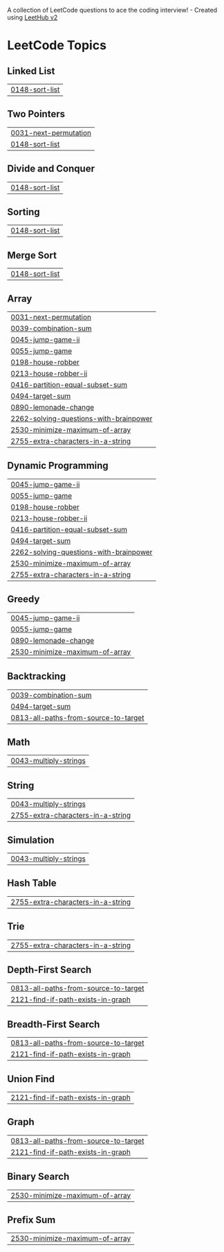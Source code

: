 A collection of LeetCode questions to ace the coding interview! - Created using [LeetHub v2](https://github.com/arunbhardwaj/LeetHub-2.0)
<!---LeetCode Topics Start-->
# LeetCode Topics
## Linked List
|  |
| ------- |
| [0148-sort-list](https://github.com/singhalmanas23/Coding/tree/master/0148-sort-list) |
## Two Pointers
|  |
| ------- |
| [0031-next-permutation](https://github.com/singhalmanas23/Coding/tree/master/0031-next-permutation) |
| [0148-sort-list](https://github.com/singhalmanas23/Coding/tree/master/0148-sort-list) |
## Divide and Conquer
|  |
| ------- |
| [0148-sort-list](https://github.com/singhalmanas23/Coding/tree/master/0148-sort-list) |
## Sorting
|  |
| ------- |
| [0148-sort-list](https://github.com/singhalmanas23/Coding/tree/master/0148-sort-list) |
## Merge Sort
|  |
| ------- |
| [0148-sort-list](https://github.com/singhalmanas23/Coding/tree/master/0148-sort-list) |
## Array
|  |
| ------- |
| [0031-next-permutation](https://github.com/singhalmanas23/Coding/tree/master/0031-next-permutation) |
| [0039-combination-sum](https://github.com/singhalmanas23/Coding/tree/master/0039-combination-sum) |
| [0045-jump-game-ii](https://github.com/singhalmanas23/Coding/tree/master/0045-jump-game-ii) |
| [0055-jump-game](https://github.com/singhalmanas23/Coding/tree/master/0055-jump-game) |
| [0198-house-robber](https://github.com/singhalmanas23/Coding/tree/master/0198-house-robber) |
| [0213-house-robber-ii](https://github.com/singhalmanas23/Coding/tree/master/0213-house-robber-ii) |
| [0416-partition-equal-subset-sum](https://github.com/singhalmanas23/Coding/tree/master/0416-partition-equal-subset-sum) |
| [0494-target-sum](https://github.com/singhalmanas23/Coding/tree/master/0494-target-sum) |
| [0890-lemonade-change](https://github.com/singhalmanas23/Coding/tree/master/0890-lemonade-change) |
| [2262-solving-questions-with-brainpower](https://github.com/singhalmanas23/Coding/tree/master/2262-solving-questions-with-brainpower) |
| [2530-minimize-maximum-of-array](https://github.com/singhalmanas23/Coding/tree/master/2530-minimize-maximum-of-array) |
| [2755-extra-characters-in-a-string](https://github.com/singhalmanas23/Coding/tree/master/2755-extra-characters-in-a-string) |
## Dynamic Programming
|  |
| ------- |
| [0045-jump-game-ii](https://github.com/singhalmanas23/Coding/tree/master/0045-jump-game-ii) |
| [0055-jump-game](https://github.com/singhalmanas23/Coding/tree/master/0055-jump-game) |
| [0198-house-robber](https://github.com/singhalmanas23/Coding/tree/master/0198-house-robber) |
| [0213-house-robber-ii](https://github.com/singhalmanas23/Coding/tree/master/0213-house-robber-ii) |
| [0416-partition-equal-subset-sum](https://github.com/singhalmanas23/Coding/tree/master/0416-partition-equal-subset-sum) |
| [0494-target-sum](https://github.com/singhalmanas23/Coding/tree/master/0494-target-sum) |
| [2262-solving-questions-with-brainpower](https://github.com/singhalmanas23/Coding/tree/master/2262-solving-questions-with-brainpower) |
| [2530-minimize-maximum-of-array](https://github.com/singhalmanas23/Coding/tree/master/2530-minimize-maximum-of-array) |
| [2755-extra-characters-in-a-string](https://github.com/singhalmanas23/Coding/tree/master/2755-extra-characters-in-a-string) |
## Greedy
|  |
| ------- |
| [0045-jump-game-ii](https://github.com/singhalmanas23/Coding/tree/master/0045-jump-game-ii) |
| [0055-jump-game](https://github.com/singhalmanas23/Coding/tree/master/0055-jump-game) |
| [0890-lemonade-change](https://github.com/singhalmanas23/Coding/tree/master/0890-lemonade-change) |
| [2530-minimize-maximum-of-array](https://github.com/singhalmanas23/Coding/tree/master/2530-minimize-maximum-of-array) |
## Backtracking
|  |
| ------- |
| [0039-combination-sum](https://github.com/singhalmanas23/Coding/tree/master/0039-combination-sum) |
| [0494-target-sum](https://github.com/singhalmanas23/Coding/tree/master/0494-target-sum) |
| [0813-all-paths-from-source-to-target](https://github.com/singhalmanas23/Coding/tree/master/0813-all-paths-from-source-to-target) |
## Math
|  |
| ------- |
| [0043-multiply-strings](https://github.com/singhalmanas23/Coding/tree/master/0043-multiply-strings) |
## String
|  |
| ------- |
| [0043-multiply-strings](https://github.com/singhalmanas23/Coding/tree/master/0043-multiply-strings) |
| [2755-extra-characters-in-a-string](https://github.com/singhalmanas23/Coding/tree/master/2755-extra-characters-in-a-string) |
## Simulation
|  |
| ------- |
| [0043-multiply-strings](https://github.com/singhalmanas23/Coding/tree/master/0043-multiply-strings) |
## Hash Table
|  |
| ------- |
| [2755-extra-characters-in-a-string](https://github.com/singhalmanas23/Coding/tree/master/2755-extra-characters-in-a-string) |
## Trie
|  |
| ------- |
| [2755-extra-characters-in-a-string](https://github.com/singhalmanas23/Coding/tree/master/2755-extra-characters-in-a-string) |
## Depth-First Search
|  |
| ------- |
| [0813-all-paths-from-source-to-target](https://github.com/singhalmanas23/Coding/tree/master/0813-all-paths-from-source-to-target) |
| [2121-find-if-path-exists-in-graph](https://github.com/singhalmanas23/Coding/tree/master/2121-find-if-path-exists-in-graph) |
## Breadth-First Search
|  |
| ------- |
| [0813-all-paths-from-source-to-target](https://github.com/singhalmanas23/Coding/tree/master/0813-all-paths-from-source-to-target) |
| [2121-find-if-path-exists-in-graph](https://github.com/singhalmanas23/Coding/tree/master/2121-find-if-path-exists-in-graph) |
## Union Find
|  |
| ------- |
| [2121-find-if-path-exists-in-graph](https://github.com/singhalmanas23/Coding/tree/master/2121-find-if-path-exists-in-graph) |
## Graph
|  |
| ------- |
| [0813-all-paths-from-source-to-target](https://github.com/singhalmanas23/Coding/tree/master/0813-all-paths-from-source-to-target) |
| [2121-find-if-path-exists-in-graph](https://github.com/singhalmanas23/Coding/tree/master/2121-find-if-path-exists-in-graph) |
## Binary Search
|  |
| ------- |
| [2530-minimize-maximum-of-array](https://github.com/singhalmanas23/Coding/tree/master/2530-minimize-maximum-of-array) |
## Prefix Sum
|  |
| ------- |
| [2530-minimize-maximum-of-array](https://github.com/singhalmanas23/Coding/tree/master/2530-minimize-maximum-of-array) |
<!---LeetCode Topics End-->